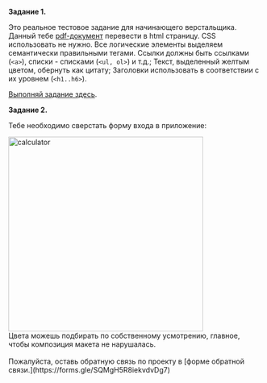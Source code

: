 
**Задание 1.**

Это реальное тестовое задание для начинающего верстальщика. Данный тебе [pdf-документ](./materials/HTML-junior.pdf) перевести в html страницу. CSS использовать не нужно. Все логические элементы выделяем семантически правильными тегами. Ссылки должны быть ссылками (```<a>```), списки - списками (```<ul, ol>```) и т.д.;
Текст, выделенный желтым цветом, обернуть как цитату;
Заголовки использовать в соответствии с их уровнем (```<h1..h6>```).

[Выполняй задание здесь](./src//chapter_1/index.html).

   **Задание 2.** 

 Тебе необходимо сверстать форму входа в приложение:
   
 <img width="386" alt="calculator" src="https://user-images.githubusercontent.com/48245816/185938421-802cb9c2-ab64-4143-815d-0544052ecd15.png">
   <br>
Цвета можешь подбирать по собственному усмотрению, главное, чтобы композиция макета не нарушалась.
 <br>

<br>
Пожалуйста, оставь обратную связь по проекту в [форме обратной связи.](https://forms.gle/SQMgH5R8iekvdvDg7)
